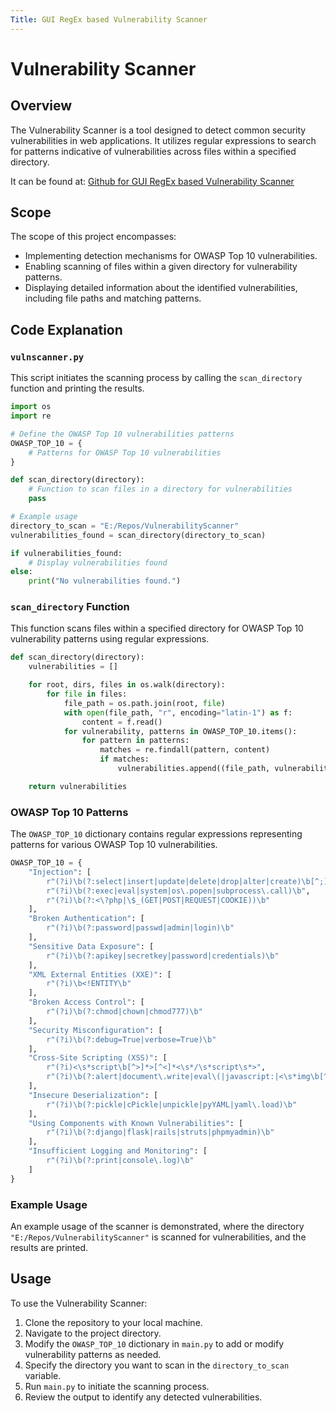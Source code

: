 ```yaml
---
Title: GUI RegEx based Vulnerability Scanner
---
```


# Vulnerability Scanner

## Overview
The Vulnerability Scanner is a tool designed to detect common security vulnerabilities in web applications. It utilizes regular expressions to search for patterns indicative of vulnerabilities across files within a specified directory.

It can be found at: [Github for GUI RegEx based Vulnerability Scanner](https://github.com/asbuch99/VulnerabilityScanner)  

## Scope
The scope of this project encompasses:
- Implementing detection mechanisms for OWASP Top 10 vulnerabilities.
- Enabling scanning of files within a given directory for vulnerability patterns.
- Displaying detailed information about the identified vulnerabilities, including file paths and matching patterns.

## Code Explanation

### `vulnscanner.py`
This script initiates the scanning process by calling the `scan_directory` function and printing the results.

```python
import os
import re

# Define the OWASP Top 10 vulnerabilities patterns
OWASP_TOP_10 = {
    # Patterns for OWASP Top 10 vulnerabilities
}

def scan_directory(directory):
    # Function to scan files in a directory for vulnerabilities
    pass

# Example usage
directory_to_scan = "E:/Repos/VulnerabilityScanner"
vulnerabilities_found = scan_directory(directory_to_scan)

if vulnerabilities_found:
    # Display vulnerabilities found
else:
    print("No vulnerabilities found.")
```

### `scan_directory` Function
This function scans files within a specified directory for OWASP Top 10 vulnerability patterns using regular expressions.

```python
def scan_directory(directory):
    vulnerabilities = []

    for root, dirs, files in os.walk(directory):
        for file in files:
            file_path = os.path.join(root, file)
            with open(file_path, "r", encoding="latin-1") as f:
                content = f.read()
            for vulnerability, patterns in OWASP_TOP_10.items():
                for pattern in patterns:
                    matches = re.findall(pattern, content)
                    if matches:
                        vulnerabilities.append((file_path, vulnerability, matches))

    return vulnerabilities
```

### OWASP Top 10 Patterns
The `OWASP_TOP_10` dictionary contains regular expressions representing patterns for various OWASP Top 10 vulnerabilities.

```python
OWASP_TOP_10 = {
    "Injection": [
        r"(?i)\b(?:select|insert|update|delete|drop|alter|create)\b[^;]*\b(?:from|into|where)\b",
        r"(?i)\b(?:exec|eval|system|os\.popen|subprocess\.call)\b",
        r"(?i)\b(?:<\?php|\$_(GET|POST|REQUEST|COOKIE))\b"
    ],
    "Broken Authentication": [
        r"(?i)\b(?:password|passwd|admin|login)\b"
    ],
    "Sensitive Data Exposure": [
        r"(?i)\b(?:apikey|secretkey|password|credentials)\b"
    ],
    "XML External Entities (XXE)": [
        r"(?i)\b<!ENTITY\b"
    ],
    "Broken Access Control": [
        r"(?i)\b(?:chmod|chown|chmod777)\b"
    ],
    "Security Misconfiguration": [
        r"(?i)\b(?:debug=True|verbose=True)\b"
    ],
    "Cross-Site Scripting (XSS)": [
        r"(?i)<\s*script\b[^>]*>[^<]*<\s*/\s*script\s*>",
        r"(?i)\b(?:alert|document\.write|eval\(|javascript:|<\s*img\b[^>]*\sonerror\b)",
    ],
    "Insecure Deserialization": [
        r"(?i)\b(?:pickle|cPickle|unpickle|pyYAML|yaml\.load)\b"
    ],
    "Using Components with Known Vulnerabilities": [
        r"(?i)\b(?:django|flask|rails|struts|phpmyadmin)\b"
    ],
    "Insufficient Logging and Monitoring": [
        r"(?i)\b(?:print|console\.log)\b"
    ]
}
```

### Example Usage
An example usage of the scanner is demonstrated, where the directory `"E:/Repos/VulnerabilityScanner"` is scanned for vulnerabilities, and the results are printed.

## Usage
To use the Vulnerability Scanner:
1. Clone the repository to your local machine.
2. Navigate to the project directory.
3. Modify the `OWASP_TOP_10` dictionary in `main.py` to add or modify vulnerability patterns as needed.
4. Specify the directory you want to scan in the `directory_to_scan` variable.
5. Run `main.py` to initiate the scanning process.
6. Review the output to identify any detected vulnerabilities.

